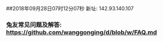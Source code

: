 ##2018年09月28日07时12分07秒 新址: 142.93.140.107
### 兔友常见问题及解答: https://github.com/wanggonging/d/blob/w/FAQ.md
